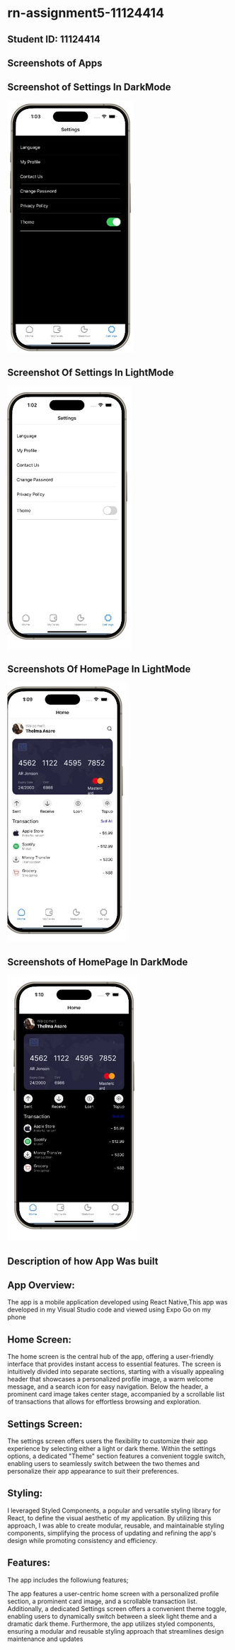# rn-assignment5-11124414
## Student ID: 11124414
 
## Screenshots of Apps

## Screenshot of Settings In DarkMode

![alt text](172d749e-2897-4f53-b97b-bc089a5ea759.jpg)

## Screenshot Of Settings In LightMode

![alt text](b7f66dc8-79be-4d5d-9cb3-bdca17b7cc70.jpg)
 
 ## Screenshots Of HomePage In LightMode

![alt text](d0907fb9-86c2-4e5f-b4dd-04902387f26a.jpg)

 

## Screenshots of HomePage In DarkMode


![alt text](88078dd6-6e22-4cf9-ba48-4c7de7ee41a9.jpg)








## Description of how App Was built 




## App Overview:
The app is a mobile application developed using React Native,This app was developed in my Visual Studio code and viewed using Expo Go on my phone


## Home Screen:
The home screen is the central hub of the app, offering a user-friendly interface that provides instant access to essential features. The screen is intuitively divided into separate sections, starting with a visually appealing header that showcases a personalized profile image, a warm welcome message, and a search icon for easy navigation. Below the header, a prominent card image takes center stage, accompanied by a scrollable list of transactions that allows for effortless browsing and exploration.


## Settings Screen:
The settings screen offers users the flexibility to customize their app experience by selecting either a light or dark theme. Within the settings options, a dedicated "Theme" section features a convenient toggle switch, enabling users to seamlessly switch between the two themes and personalize their app appearance to suit their preferences.

## Styling:
I leveraged Styled Components, a popular and versatile styling library for React, to define the visual aesthetic of my application. By utilizing this approach, I was able to create modular, reusable, and maintainable styling components, simplifying the process of updating and refining the app's design while promoting consistency and efficiency.


## Features:
The app includes the followiung features;

The app features a user-centric home screen with a personalized profile section, a prominent card image, and a scrollable transaction list. Additionally, a dedicated Settings screen offers a convenient theme toggle, enabling users to dynamically switch between a sleek light theme and a dramatic dark theme. Furthermore, the app utilizes styled components, ensuring a modular and reusable styling approach that streamlines design maintenance and updates

